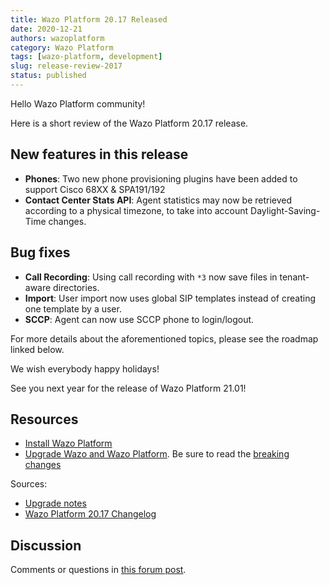 ```yaml
---
title: Wazo Platform 20.17 Released
date: 2020-12-21
authors: wazoplatform
category: Wazo Platform
tags: [wazo-platform, development]
slug: release-review-2017
status: published
---
```


Hello Wazo Platform community!

Here is a short review of the Wazo Platform 20.17 release.

## New features in this release

- **Phones**: Two new phone provisioning plugins have been added to support
  Cisco 68XX & SPA191/192
- **Contact Center Stats API**: Agent statistics may now be retrieved according
  to a physical timezone, to take into account Daylight-Saving-Time changes.

## Bug fixes

- **Call Recording**: Using call recording with `*3` now save files in
  tenant-aware directories.
- **Import**: User import now uses global SIP templates instead of creating one template by a user.
- **SCCP**: Agent can now use SCCP phone to login/logout.

For more details about the aforementioned topics, please see the roadmap linked
below.

We wish everybody happy holidays!

See you next year for the release of Wazo Platform 21.01!

<!-- truncate -->

## Resources

- [Install Wazo Platform](/use-cases)
- [Upgrade Wazo and Wazo Platform](/uc-doc/upgrade/). Be sure to read the
  [breaking changes](/uc-doc/upgrade/upgrade_notes#20-17)

Sources:

- [Upgrade notes](/uc-doc/upgrade/upgrade_notes#20-17)
- [Wazo Platform 20.17
  Changelog](https://wazo-dev.atlassian.net/issues/?jql=project%3DWAZO%20AND%20fixVersion%3D20.17)

## Discussion

Comments or questions in [this forum
post](https://wazo-platform.discourse.group/t/blog-wazo-platform-20-17-released).
